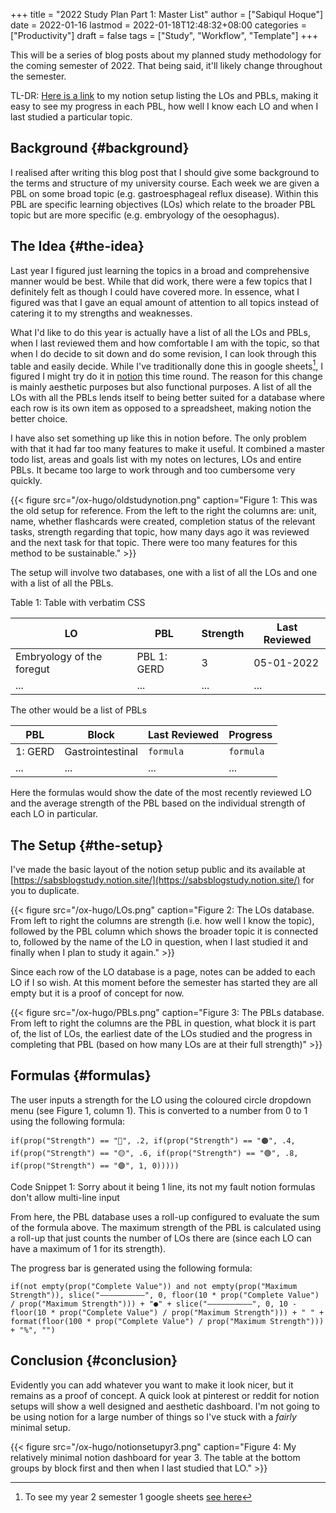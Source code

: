 +++
title = "2022 Study Plan Part 1: Master List"
author = ["Sabiqul Hoque"]
date = 2022-01-16
lastmod = 2022-01-18T12:48:32+08:00
categories = ["Productivity"]
draft = false
tags = ["Study", "Workflow", "Template"]
+++

This will be a series of blog posts about my planned study methodology for the coming semester of 2022. That being said, it'll likely change throughout the semester.

TL-DR: [Here is a link](https://sabsblogstudy.notion.site/) to my notion setup listing the LOs and PBLs, making it easy to see my progress in each PBL, how well I know each LO and when I last studied a particular topic.


## Background {#background}

I realised after writing this blog post that I should give some background to the terms and structure of my university course. Each week we are given a PBL on some broad topic (e.g. gastroesphageal reflux disease). Within this PBL are specific learning objectives (LOs) which relate to the broader PBL topic but are more specific (e.g. embryology of the oesophagus).


## The Idea {#the-idea}

Last year I figured just learning the topics in a broad and comprehensive manner would be best. While that did work, there were a few topics that I definitely felt as though I could have covered more. In essence, what I figured was that I gave an equal amount of attention to all topics instead of catering it to my strengths and weaknesses.

What I'd like to do this year is actually have a list of all the LOs and PBLs, when I last reviewed them and how comfortable I am with the topic, so that when I do decide to sit down and do some revision, I can look through this table and easily decide. While I've traditionally done this in google sheets[^fn:1], I figured I might try do it in [notion](https://www.notion.so/) this time round. The reason for this change is mainly aesthetic purposes but also functional purposes. A list of all the LOs with all the PBLs lends itself to being better suited for a database where each row is its own item as opposed to a spreadsheet, making notion the better choice.

I have also set something up like this in notion before. The only problem with that it had far too many features to make it useful. It combined a master todo list, areas and goals list with my notes on lectures, LOs and entire PBLs. It became too large to work through and too cumbersome very quickly.

<a id="org4c1c434"></a>

{{< figure src="/ox-hugo/oldstudynotion.png" caption="Figure 1: This was the old setup for reference. From the left to the right the columns are: unit, name, whether flashcards were created, completion status of the relevant tasks, strength regarding that topic, how many days ago it was reviewed and the next task for that topic. There were too many features for this method to be sustainable." >}}

The setup will involve two databases, one with a list of all the LOs and one with a list of all the PBLs.

<div class="ox-hugo-table sane-table">
<div></div>
<div class="table-caption">
  <span class="table-number">Table 1</span>:
  Table with verbatim CSS
</div>

| LO                        | PBL         | Strength | Last Reviewed |
|---------------------------|-------------|----------|---------------|
| Embryology of the foregut | PBL 1: GERD | 3        | 05-01-2022    |
| ...                       | ...         | ...      | ...           |

</div>

The other would be a list of PBLs

| PBL     | Block            | Last Reviewed | Progress  |
|---------|------------------|---------------|-----------|
| 1: GERD | Gastrointestinal | `formula`     | `formula` |
| ...     | ...              | ...           | ...       |

Here the formulas would show the date of the most recently reviewed LO and the average strength of the PBL based on the individual strength of each LO in particular.


## The Setup {#the-setup}

I've made the basic layout of the notion setup public and its available at [https://sabsblogstudy.notion.site/](https://sabsblogstudy.notion.site/) for you to duplicate.

<a id="org1b7b10a"></a>

{{< figure src="/ox-hugo/LOs.png" caption="Figure 2: The LOs database. From left to right the columns are strength (i.e. how well I know the topic), followed by the PBL column which shows the broader topic it is connected to, followed by the name of the LO in question, when I last studied it and finally when I plan to study it again." >}}

Since each row of the LO database is a page, notes can be added to each LO if I so wish. At this moment before the semester has started they are all empty but it is a proof of concept for now.

<a id="org2f9cabe"></a>

{{< figure src="/ox-hugo/PBLs.png" caption="Figure 3: The PBLs database. From left to right the columns are the PBL in question, what block it is part of, the list of LOs, the earliest date of the LOs studied and the progress in completing that PBL (based on how many LOs are at their full strength)" >}}


## Formulas {#formulas}

The user inputs a strength for the LO using the coloured circle dropdown menu (see Figure 1, column 1). This is converted to a number from 0 to 1 using the following formula:

```nil
if(prop("Strength") == "🔴", .2, if(prop("Strength") == "🟠", .4, if(prop("Strength") == "🟡", .6, if(prop("Strength") == "🟢", .8, if(prop("Strength") == "🟣", 1, 0)))))
```

<div class="src-block-caption">
  <span class="src-block-number">Code Snippet 1</span>:
  Sorry about it being 1 line, its not my fault notion formulas don't allow multi-line input
</div>

From here, the PBL database uses a roll-up configured to evaluate the sum of the formula above. The maximum strength of the PBL is calculated using a roll-up that just counts the number of LOs there are (since each LO can have a maximum of 1 for its strength).

The progress bar is generated using the following formula:

```nil
if(not empty(prop("Complete Value")) and not empty(prop("Maximum Strength")), slice("——————————", 0, floor(10 * prop("Complete Value") / prop("Maximum Strength"))) + "●" + slice("——————————", 0, 10 - floor(10 * prop("Complete Value") / prop("Maximum Strength"))) + " " + format(floor(100 * prop("Complete Value") / prop("Maximum Strength"))) + "%", "")
```


## Conclusion {#conclusion}

Evidently you can add whatever you want to make it look nicer, but it remains as a proof of concept. A quick look at pinterest or reddit for notion setups will show a well designed and aesthetic dashboard. I'm not going to be using notion for a large number of things so I've stuck with a _fairly_ minimal setup.

<a id="org56a84be"></a>

{{< figure src="/ox-hugo/notionsetupyr3.png" caption="Figure 4: My relatively minimal notion dashboard for year 3. The table at the bottom groups by block first and then when I last studied that LO." >}}

[^fn:1]: To see my year 2 semester 1 google sheets [see here](https://docs.google.com/spreadsheets/d/e/2PACX-1vQa8zHZeeOMM3oRqqtUe1okm5rckCrstfYty510t5Dd%5FKFvItEvVnYallPG1oSiACOCGzguSzVpu9UX/pubhtml#)
